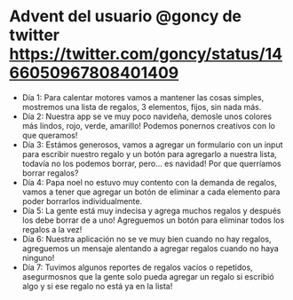 # Advent del usuario @goncy de twitter https://twitter.com/goncy/status/1466050967808401409

- Día 1: Para calentar motores vamos a mantener las cosas simples, mostremos una lista de regalos, 3 elementos, fijos, sin nada más.
- Día 2: Nuestra app se ve muy poco navideña, demosle unos colores más lindos, rojo, verde, amarillo! Podemos ponernos creativos con lo que queramos!
- Día 3: Estámos generosos, vamos a agregar un formulario con un input para escribir nuestro regalo y un botón para agregarlo a nuestra lista, todavía no los podemos borrar, pero... es navidad! Por que querríamos borrar regalos?
- Día 4: Papa noel no estuvo muy contento con la demanda de regalos, vamos a tener que agregar un botón de eliminar a cada elemento para poder borrarlos individualmente.
- Día 5: La gente está muy indecisa y agrega muchos regalos y después los debe borrar de a uno! Agreguemos un botón para eliminar todos los regalos a la vez!
- Día 6: Nuestra aplicación no se ve muy bien cuando no hay regalos, agreguemos un mensaje alentando a agregar regalos cuando no haya ninguno!
- Día 7: Tuvimos algunos reportes de regalos vacíos o repetidos, asegurmosnos que la gente solo pueda agregar un regalo si escribió algo y si ese regalo no está ya en la lista!
